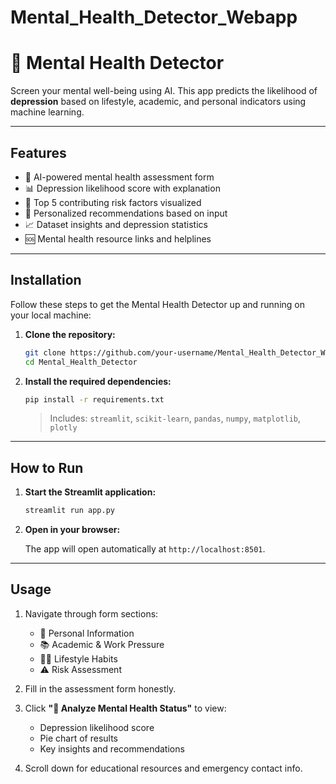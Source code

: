 # Mental_Health_Detector_Webapp
# 🧠 Mental Health Detector

Screen your mental well-being using AI. This app predicts the likelihood of **depression** based on lifestyle, academic, and personal indicators using machine learning.

---

## Features

* 🧠 AI-powered mental health assessment form
* 📊 Depression likelihood score with explanation
* 🎯 Top 5 contributing risk factors visualized
* 📝 Personalized recommendations based on input
* 📈 Dataset insights and depression statistics
* 🆘 Mental health resource links and helplines

---

## Installation

Follow these steps to get the Mental Health Detector up and running on your local machine:

1. **Clone the repository:**

    ```bash
    git clone https://github.com/your-username/Mental_Health_Detector_Webapp.git
    cd Mental_Health_Detector
    ```

2. **Install the required dependencies:**

    ```bash
    pip install -r requirements.txt
    ```

    > Includes: `streamlit`, `scikit-learn`, `pandas`, `numpy`, `matplotlib`, `plotly`

---

## How to Run

1. **Start the Streamlit application:**

    ```bash
    streamlit run app.py
    ```

2. **Open in your browser:**

    The app will open automatically at `http://localhost:8501`.

---

## Usage

1. Navigate through form sections:
   - 👤 Personal Information
   - 📚 Academic & Work Pressure
   - 🏃‍♂️ Lifestyle Habits
   - ⚠️ Risk Assessment

2. Fill in the assessment form honestly.

3. Click **"🧠 Analyze Mental Health Status"** to view:
   - Depression likelihood score
   - Pie chart of results
   - Key insights and recommendations

4. Scroll down for educational resources and emergency contact info.





